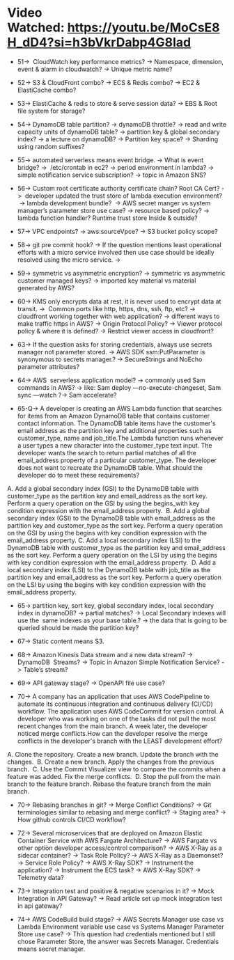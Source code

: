 # Video Watched: https://youtu.be/MoCsE8H_dD4?si=h3bVkrDabp4G8Iad

- 51->  CloudWatch key performance metrics? -> Namespace, dimension, event & alarm in cloudwatch? -> Unique metric name? 

- 52-> S3 & CloudFront combo? -> ECS & Redis combo? -> EC2 & ElastiCache combo?
 
- 53-> ElastiCache & redis to store & serve session data? -> EBS & Root file system for storage?
 
- 54-> DynamoDB table partition? -> dynamoDB throttle? -> read and write capacity units of dynamoDB table? -> partition key & global secondary index? -> a lecture on dynamoDB? -> Partition key space? -> Sharding using random suffixes?
 
- 55-> automated serverless means event bridge. -> What is event bridge? ->  /etc/crontab in ec2? -> period environment in lambda? -> simple notification service subscription? -> topic in Amazon SNS?
 
- 56-> Custom root certificate authority certificate chain? Root CA Cert? ->  developer updated the trust store of lambda execution environment?  -> lambda development bundle?  -> AWS secret manger vs system manager’s parameter store use case? -> resource based policy? -> lambda function handler? Runtime trust store Inside & outside?
 
- 57-> VPC endpoints? -> aws:sourceVpce? -> S3 bucket policy scope? 
 
- 58-> git pre commit hook? -> If the question mentions least operational efforts with a micro service involved then use case should be ideally resolved using the micro service. -> 
 
- 59-> symmetric vs asymmetric encryption? -> symmetric vs asymmetric customer managed keys? -> imported key material vs material generated by AWS?
 
- 60-> KMS only encrypts data at rest, it is never used to encrypt data at transit. ->  Common ports like http, https, dns, ssh, ftp, etc? -> cloudfront working together with web application? -> different ways to make traffic https in AWS? -> Origin Protocol Policy? -> Viewer protocol policy & where it is defined? -> Restrict viewer access in cloudfront? 
 
- 63-> If the question asks for storing credentials, always use secrets manager not parameter stored. -> AWS SDK ssm:PutParameter is synonymous to secrets manager.? -> SecureStrings and NoEcho parameter attributes? 
 
- 64-> AWS  serverless application model? -> commonly used Sam commands in AWS? -> like: Sam deploy —no-execute-changeset, Sam sync —watch ?-> Sam accelerate? 
 
- 65-Q-> A developer is creating an AWS Lambda function that searches for items from an Amazon DynamoDB table that contains customer contact information. The DynamoDB table items have the customer's email address as the partition key and additional properties such as customer_type, name and job_title.The Lambda function runs whenever a user types a new character into the customer_type text input. The developer wants the search to return partial matches of all the email_address property of a particular customer_type. The developer does not want to recreate the DynamoDB table. What should the developer do to meet these requirements? 
 
A. Add a global secondary index (GSI) to the DynamoDB table with customer_type as the partition key and email_address as the sort key. Perform a query operation on the GSI by using the begins_with key condition expression with the email_address property. 
B. Add a global secondary index (GSI) to the DynamoDB table with email_address as the partition key and customer_type as the sort key. Perform a query operation on the GSI by using the begins with key condition expression with the email_address property.
C. Add a local secondary index (LSI) to the DynamoDB table with customer_type as the partition key and email_address as the sort key. Perform a query operation on the LSI by using the begins with key condition expression with the email_address property. 
D. Add a local secondary index (LSI) to the DynamoDB table with job_title as the partition key and email_address as the sort key. Perform a query operation on the LSI by using the begins with key condition expression with the email_address property. 
 
- 65-> partition key, sort key, global secondary index, local secondary index in dynamoDB? -> partial matches? -> Local Secondary indexes will use the  same indexes as your base table.? -> the data that is going to be queried should be made the partition key?
 
- 67-> Static content means S3. 
 
- 68-> Amazon Kinesis Data stream and a new data stream? -> DynamoDB  Streams? -> Topic in Amazon Simple Notification Service? -> Table’s stream?
 
- 69-> API gateway stage? -> OpenAPI file use case? 
 
- 70-> A company has an application that uses AWS CodePipeline to automate its continuous integration and continuous delivery (CI/CD) workflow. The application uses AWS CodeCommit for version control. A developer who was working on one of the tasks did not pull the most recent changes from the main branch. A week later, the developer noticed merge conflicts.How can the developer resolve the merge conflicts in the developer's branch with the LEAST development effort? 
 
A. Clone the repository. Create a new branch. Update the branch with the changes. 
B. Create a new branch. Apply the changes from the previous branch. 
C. Use the Commit Visualizer view to compare the commits when a feature was added. Fix the merge conflicts. 
D. Stop the pull from the main branch to the feature branch. Rebase the feature branch from the main branch.

- 70-> Rebasing branches in git? -> Merge Conflict Conditions? -> Git terminologies similar to rebasing and merge conflict? -> Staging area? -> How github controls CI/CD workflow?

- 72-> Several microservices that are deployed on Amazon Elastic Container Service with AWS Fargate Architecture? -> AWS Fargate vs other option developer access/control comparison? -> AWS X-Ray as a sidecar container? -> Task Role Policy? -> AWS X-Ray as a Daemonset? -> Service Role Policy? -> AWS X-Ray SDK? -> Instrument the application? -> Instrument the ECS task? -> AWS X-Ray SDK? -> Telemetry data?

- 73-> Integration test and positive & negative scenarios in it? -> Mock Integration in API Gateway? -> Read article set up mock integration test in api gateway?

- 74-> AWS CodeBuild build stage? -> AWS Secrets Manager use case vs Lambda Environment variable use case vs Systems Manager Parameter Store use case? -> This question had credentials mentioned but I still chose Parameter Store, the answer was Secrets Manager. Credentials means secret manager.

